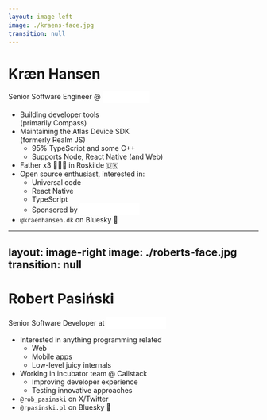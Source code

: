 ```yaml
---
layout: image-left
image: ./kraens-face.jpg
transition: null
---
```


# Kræn Hansen

Senior Software Engineer @ <img src="../mongodb-logo.svg" style="height:1.5rem;display:inline-block;vertical-align:middle;" />

<v-clicks>

- Building developer tools<br>(primarily Compass)
- Maintaining the Atlas Device SDK<br>(formerly Realm JS)
  - 95% TypeScript and some C++
  - Supports Node, React Native (and Web)
- Father x3 👧👧👶 in Roskilde 🇩🇰
- Open source enthusiast, interested in:
  - Universal code
  - React Native
  - TypeScript
  - Sponsored by <img src="../callstack-longlogo.svg" style="height:1.5rem;display:inline-block;vertical-align:-0.4rem;" />
- `@kraenhansen.dk` on Bluesky 🦋

</v-clicks>

<!--
First, a bit about myself. My name is Kræn - I'm a senior software engineer at MongoDB.

[click] I help build developer tools at MongoDB, primarily Compass, an Electron based GUI to query and administer a database cluster.
[click] I help maintain the Atlas Device SDK for TypeScript (formerly Realm JS). Lots of TypeScript, a bit of C++, supports multiple runtime environments, operating systems and JavaScript engines.
[click] Outside of work, I'm a proud father of two 6yos and a 2yo toddler - all girls. And I live in Roskilde, just west of Copenhagen in Denmark.
[click] Besides spending time with my family and my work at MongoDB (where I work ~ 30 hours per week), I like to build in the public. For this work, I accept sponsorships on GitHub - by Callstack in particular.
[click] Write to me on Bluesky - any feedback is appreciated.

-->

---
layout: image-right
image: ./roberts-face.jpg
transition: null
---

# Robert Pasiński

Senior Software Developer at <img src="../callstack-longlogo.svg" style="height:1.5rem;display:inline-block;vertical-align:-0.4rem;" />

<v-clicks>

- Interested in anything programming related
  - Web
  - Mobile apps
  - Low-level juicy internals
- Working in incubator team @ Callstack
  - Improving developer experience
  - Testing innovative approaches
- `@rob_pasinski` on X/Twitter
- `@rpasinski.pl` on Bluesky 🦋

</v-clicks>

<!--

-->
